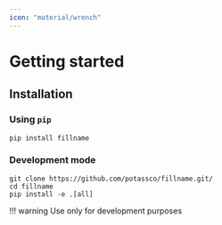 ```yaml
---
icon: "material/wrench"
---
```


# Getting started

## Installation

### Using `pip`

```console
pip install fillname
```

### Development mode

```console
git clone https://github.com/potassco/fillname.git/
cd fillname
pip install -e .[all]
```

!!! warning
    Use only for development purposes
